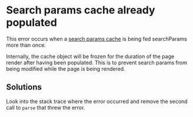 # Search params cache already populated

This error occurs when a [search params cache](https://github.com/47ng/nuqs#accessing-searchparams-in-server-components)
is being fed searchParams more than once.

Internally, the cache object will be frozen for the duration of the page render
after having been populated. This is to prevent search params from being modified
while the page is being rendered.

## Solutions

Look into the stack trace where the error occurred and remove the second call to
`parse` that threw the error.
